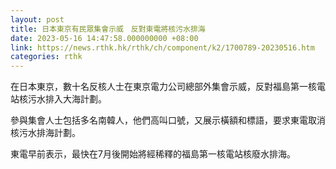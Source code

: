 ```yaml
---
layout: post
title: 日本東京有民眾集會示威　反對東電將核污水排海
date: 2023-05-16 14:47:58.000000000 +08:00
link: https://news.rthk.hk/rthk/ch/component/k2/1700789-20230516.htm
categories: rthk
---
```


在日本東京，數十名反核人士在東京電力公司總部外集會示威，反對福島第一核電站核污水排入大海計劃。

參與集會人士包括多名南韓人，他們高叫口號，又展示橫額和標語，要求東電取消核污水排海計劃。

東電早前表示，最快在7月後開始將經稀釋的福島第一核電站核廢水排海。
